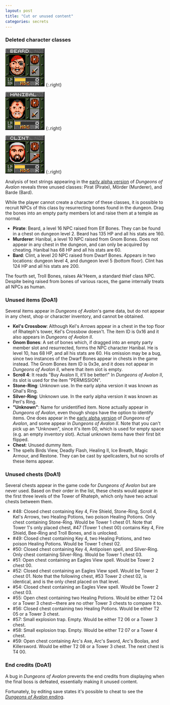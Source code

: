 ```yaml
---
layout: post
title: "Cut or unused content"
categories: secrets
---
```


### Deleted character classes

<div class="center">

![Beard](../images/npc_beard.png "Beard")
{:.right}

![Hanibal](../images/npc_hanibal.png "Hanibal")
{:.right}

![Clint](../images/npc_clint.png "Clint")
{:.right}

</div>

Analysis of text strings appearing in the
[early alpha version](../secrets/early-alpha-version) of _Dungeons of Avalon_
reveals three unused classes: Pirat (Pirate), M&ouml;rder (Murderer), and
Barde (Bard).

While the player cannot create a character of these classes, it is possible to
recruit NPCs of this class by resurrecting bones found in the dungeon. Drag the
bones into an empty party members lot and raise them at a temple as normal.

* __Pirate__: Beard, a level 16 NPC raised from Elf Bones.
  They can be found in a chest on dungeon level 2.
  Beard has 135 HP and all his stats are 160.
* __Murderer__: Hanibal, a level 10 NPC raised from Gnom Bones.
  Does not appear in any chest in the dungeon, and can only be acquired by
  cheating.
  Hanibal has 68 HP and all his stats are 60.
* __Bard__: Clint, a level 20 NPC raised from Dwarf Bones. Appears in two
  locations: dungeon level 4, and dungeon level 5 (bottom floor).
  Clint has 124 HP and all his stats are 200.

The fourth set, Troll Bones, raises Ak'Heem, a standard thief class NPC.
Despite being raised from bones of various races, the game internally treats all
NPCs as human.

### Unused items (DoA1)

Several items appear in _Dungeons of Avalon_'s game data, but do not appear in
any chest, shop or character inventory, and cannot be obtained.

* __Kel's Crossbow__: Although Kel's Arrows appear in a chest in the top floor
  of Rhateph's tower, Kel's Crossbow doesn't. The item ID is 0x16 and it also
  appears in _Dungeons of Avalon II_.
* __Gnom Bones__: A set of bones which, if dragged into an empty party member
  slot and resurrected, forms the NPC character Hanibal. He is level 10,
  has 68 HP, and all his stats are 60. His omission may be a bug, since two
  instances of the Dwarf Bones appear in chests in the game instead.
  The Gnom Bones item ID is 0x3e, and it does not appear in
  _Dungeons of Avalon II_, where that item slot is empty.
* __Scroll 4__: It reads "Buy Avalon II, it'll be better!" In
  _Dungeons of Avalon II_, its slot is used for the item "PERMISSION".
* __Stone-Ring__: Unknown use.
  In the early alpha version it was known as Ghal's Ring.
* __Silver-Ring__: Unknown use.
  In the early alpha version it was known as Perl's Ring.
* __"Unknown"__: Name for unidentified item. None actually appear in
  _Dungeons of Avalon_, even though shops have the option to identify items.
  One does appear in the
  [early alpha version](../secrets/early-alpha-version.html)
  of _Dungeons of Avalon_, and some appear in _Dungeons of Avalon II_.
  Note that you can't pick up an "Unknown", since it's item 00, which is used
  for empty space (e.g. an empty inventory slot). Actual unknown items have
  their first bit flipped.
* __Chest__: Unused dummy item.
* The spells Birds View, Deadly Flash, Healing II, Ice Breath, Magic Armour, and
  Restone. They can be cast by spellcasters, but no scrolls of these items
  appear.

### Unused chests (DoA1)

Several chests appear in the game code for _Dungeons of Avalon_ but are never
used. Based on their order in the list, these chests would appear in the first
three levels of the Tower of Rhateph, which only have two actual chests betweem
them.

* #48: Closed chest containing Key 4, Fire Shield, Stone-Ring, Scroll 4, Kel's
  Arrows, two Healing Potions, two poison Healing Potions.
  Only chest containing Stone-Ring.
  Would be Tower 1 chest 01.
  Note that Tower 1's only placed chest, #47 (Tower 1 chest 00) contains Key 4,
  Fire Shield, Bee-Ring and Troll Bones, and is unlocked.
* #49: Closed chest containing Key 4, two Healing Potions, and two poison
  Healing Potions.
  Would be Tower 1 chest 02.
* #50: Closed chest containing Key 4, Antipoisen spell, and Silver-Ring.
  Only chest containing Silver-Ring.
  Would be Tower 1 chest 03.
* #51: Open chest containing an Eagles View spell.
  Would be Tower 2 chest 00.
* #52: Closed chest containing an Eagles View spell.
  Would be Tower 2 chest 01.
  Note that the following chest, #53 Tower 2 chest 02, is identical, and is the
  only chest placed on that level.
* #54: Closed chest containing an Eagles View spell.
  Would be Tower 2 chest 03.
* #55: Open chest containing two Healing Potions.
  Would be either T2 04 or a Tower 3 chest&mdash;there are no other Tower 3
  chests to compare it to.
* #56: Closed chest containing two Healing Potions.
  Would be either T2 05 or a Tower 3 chest.
* #57: Small explosion trap. Empty.
  Would be either T2 06 or a Tower 3 chest.
* #58: Small explosion trap. Empty.
  Would be either T2 07 or a Tower 4 chest.
* #59: Open chest containing Arc's Axe, Arc's Sword, Arc's Boolas, and
  Killersword.
  Would be either T2 08 or a Tower 3 chest.
  The next chest is T4 00.

### End credits (DoA1)

A bug in _Dungeons of Avalon_ prevents the end credits from displaying when the
final boss is defeated, essentially making it unused content.

Fortunately, by editing save states it's possible to cheat to see the
[_Dungeons of Avalon_ ending](../secrets/doa1-ending.html).
